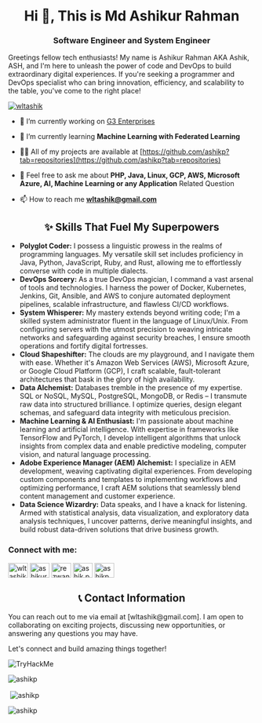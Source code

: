 <h1 align="center">Hi 👋, This is Md Ashikur Rahman</h1>
<h3 align="center">Software Engineer and System Engineer</h3>

<p> Greetings fellow tech enthusiasts! My name is Ashikur Rahman AKA Ashik, ASH, and I'm here to unleash the power of code and DevOps to build extraordinary digital experiences. If you're seeking a programmer and DevOps specialist who can bring innovation, efficiency, and scalability to the table, you've come to the right place! </p>

<p align="left"> <a href="https://twitter.com/wltashik" target="blank"><img src="https://img.shields.io/twitter/follow/wltashik?logo=twitter&style=for-the-badge" alt="wltashik" /></a> </p>

- 🔭 I’m currently working on [G3 Enterprises](https://g3enterprises.com/)

- 🌱 I’m currently learning **Machine Learning with Federated Learning**

- 👨‍💻 All of my projects are available at [https://github.com/ashikp?tab=repositories](https://github.com/ashikp?tab=repositories)

- 💬 Feel free to ask me about **PHP, Java, Linux, GCP, AWS, Microsoft Azure, AI, Machine Learning or any Application** Related Question

- 📫 How to reach me **wltashik@gmail.com**

<h2 align="center">✨ Skills That Fuel My Superpowers</h2>
<ul>
<li><strong>Polyglot Coder:</strong> I possess a linguistic prowess in the realms of programming languages. My versatile skill set includes proficiency in Java, Python, JavaScript, Ruby, and Rust, allowing me to effortlessly converse with code in multiple dialects.</li>
  <li><strong>DevOps Sorcery:</strong> As a true DevOps magician, I command a vast arsenal of tools and technologies. I harness the power of Docker, Kubernetes, Jenkins, Git, Ansible, and AWS to conjure automated deployment pipelines, scalable infrastructure, and flawless CI/CD workflows.</li>
  <li><strong>System Whisperer:</strong> My mastery extends beyond writing code; I'm a skilled system administrator fluent in the language of Linux/Unix. From configuring servers with the utmost precision to weaving intricate networks and safeguarding against security breaches, I ensure smooth operations and fortify digital fortresses.</li>
  <li><strong>Cloud Shapeshifter:</strong> The clouds are my playground, and I navigate them with ease. Whether it's Amazon Web Services (AWS), Microsoft Azure, or Google Cloud Platform (GCP), I craft scalable, fault-tolerant architectures that bask in the glory of high availability.</li>
    <li><strong>Data Alchemist:</strong> Databases tremble in the presence of my expertise. SQL or NoSQL, MySQL, PostgreSQL, MongoDB, or Redis – I transmute raw data into structured brilliance. I optimize queries, design elegant schemas, and safeguard data integrity with meticulous precision.</li>
  <li><strong>Machine Learning & AI Enthusiast:</strong> I'm passionate about machine learning and artificial intelligence. With expertise in frameworks like TensorFlow and PyTorch, I develop intelligent algorithms that unlock insights from complex data and enable predictive modeling, computer vision, and natural language processing.</li>
  <li><strong>Adobe Experience Manager (AEM) Alchemist:</strong> I specialize in AEM development, weaving captivating digital experiences. From developing custom components and templates to implementing workflows and optimizing performance, I craft AEM solutions that seamlessly blend content management and customer experience.</li>
  <li><strong>Data Science Wizardry:</strong> Data speaks, and I have a knack for listening. Armed with statistical analysis, data visualization, and exploratory data analysis techniques, I uncover patterns, derive meaningful insights, and build robust data-driven solutions that drive business growth.</li>
</ul>

<h3 align="left">Connect with me:</h3>
<p align="left">
<a href="https://twitter.com/wltashik" target="blank"><img align="center" src="https://raw.githubusercontent.com/rahuldkjain/github-profile-readme-generator/master/src/images/icons/Social/twitter.svg" alt="wltashik" height="30" width="40" /></a>
<a href="https://www.linkedin.com/in/ashikur-rahman-1248919b/" target="blank"><img align="center" src="https://raw.githubusercontent.com/rahuldkjain/github-profile-readme-generator/master/src/images/icons/Social/linked-in-alt.svg" alt="ashikur-rahman-1248919b" height="30" width="40" /></a>
<a href="https://stackoverflow.com/users/ashikur-rahman" target="blank"><img align="center" src="https://raw.githubusercontent.com/rahuldkjain/github-profile-readme-generator/master/src/images/icons/Social/stack-overflow.svg" alt="rezwan-hossain-sajeeb" height="30" width="40" /></a>
<a href="https://fb.com/ashik.pw" target="blank"><img align="center" src="https://raw.githubusercontent.com/rahuldkjain/github-profile-readme-generator/master/src/images/icons/Social/facebook.svg" alt="ashik.pw" height="30" width="40" /></a>
<a href="https://leetcode.com/ashikp/" target="blank"><img align="center" src="https://raw.githubusercontent.com/rahuldkjain/github-profile-readme-generator/master/src/images/icons/Social/leet-code.svg" alt="ashikp" height="30" width="40" /></a>
</p>

<h2 align="center">📞 Contact Information</h2>
<p>You can reach out to me via email at [wltashik@gmail.com]. I am open to collaborating on exciting projects, discussing new opportunities, or answering any questions you may have.

Let's connect and build amazing things together!</p>
<img src="https://tryhackme-badges.s3.amazonaws.com/borofmonster.png" alt="TryHackMe">

<p><img align="center" src="https://github-readme-stats.vercel.app/api/top-langs?username=ashikp&show_icons=true&locale=en&layout=compact" alt="ashikp" /></p>

<p>&nbsp;<img align="center" src="https://github-readme-stats.vercel.app/api?username=ashikp&show_icons=true&locale=en" alt="ashikp" /></p>

<p><img align="center" src="https://github-readme-streak-stats.herokuapp.com/?user=ashikp&" alt="ashikp" /></p>
